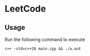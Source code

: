 # LeetCode

## Usage
Run the following command to execute

```
c++ -std=c++20 main.cpp && ./a.out
```